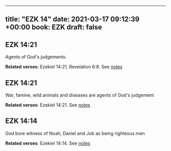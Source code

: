 
---
title: "EZK 14"
date: 2021-03-17 09:12:39 +00:00
book: EZK
draft: false
---

## EZK 14:21

Agents of God's judgements.

**Related verses**: Ezekiel 14:21, Revelation 6:8. See [notes](https://my.bible.com/notes/3651698296697380943)


## EZK 14:21

War, famine, wild animals and diseases are agents of God's judgement

**Related verses**: Ezekiel 14:21. See [notes](https://my.bible.com/notes/3651695324940722232)


## EZK 14:14

God bore witness of Noah, Daniel and Job as being righteous men

**Related verses**: Ezekiel 14:14. See [notes](https://my.bible.com/notes/3651694195716644899)

